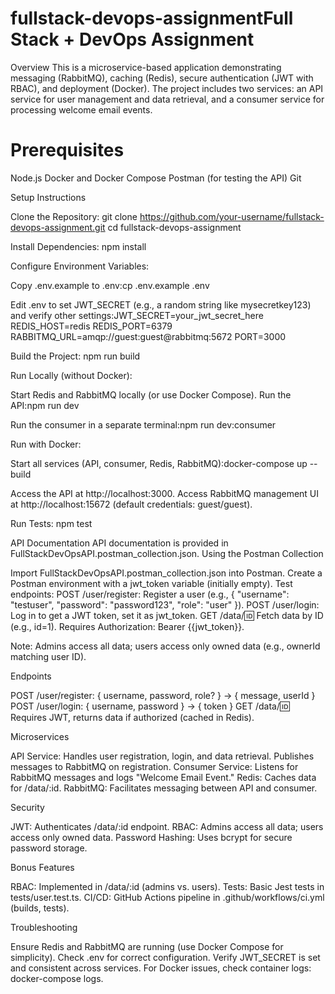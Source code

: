 # fullstack-devops-assignmentFull Stack + DevOps Assignment
Overview
This is a microservice-based application demonstrating messaging (RabbitMQ), caching (Redis), secure authentication (JWT with RBAC), and deployment (Docker). The project includes two services: an API service for user management and data retrieval, and a consumer service for processing welcome email events.

# Prerequisites

Node.js
Docker and Docker Compose
Postman (for testing the API)
Git

Setup Instructions

Clone the Repository:
git clone https://github.com/your-username/fullstack-devops-assignment.git
cd fullstack-devops-assignment


Install Dependencies:
npm install


Configure Environment Variables:

Copy .env.example to .env:cp .env.example .env


Edit .env to set JWT_SECRET (e.g., a random string like mysecretkey123) and verify other settings:JWT_SECRET=your_jwt_secret_here
REDIS_HOST=redis
REDIS_PORT=6379
RABBITMQ_URL=amqp://guest:guest@rabbitmq:5672
PORT=3000




Build the Project:
npm run build


Run Locally (without Docker):

Start Redis and RabbitMQ locally (or use Docker Compose).
Run the API:npm run dev


Run the consumer in a separate terminal:npm run dev:consumer




Run with Docker:

Start all services (API, consumer, Redis, RabbitMQ):docker-compose up --build


Access the API at http://localhost:3000.
Access RabbitMQ management UI at http://localhost:15672 (default credentials: guest/guest).


Run Tests:
npm test



API Documentation
API documentation is provided in FullStackDevOpsAPI.postman_collection.json.
Using the Postman Collection

Import FullStackDevOpsAPI.postman_collection.json into Postman.
Create a Postman environment with a jwt_token variable (initially empty).
Test endpoints:
POST /user/register: Register a user (e.g., { "username": "testuser", "password": "password123", "role": "user" }).
POST /user/login: Log in to get a JWT token, set it as jwt_token.
GET /data/:id: Fetch data by ID (e.g., id=1). Requires Authorization: Bearer {{jwt_token}}.


Note: Admins access all data; users access only owned data (e.g., ownerId matching user ID).

Endpoints

POST /user/register: { username, password, role? } → { message, userId }
POST /user/login: { username, password } → { token }
GET /data/:id: Requires JWT, returns data if authorized (cached in Redis).

Microservices

API Service: Handles user registration, login, and data retrieval. Publishes messages to RabbitMQ on registration.
Consumer Service: Listens for RabbitMQ messages and logs "Welcome Email Event."
Redis: Caches data for /data/:id.
RabbitMQ: Facilitates messaging between API and consumer.

Security

JWT: Authenticates /data/:id endpoint.
RBAC: Admins access all data; users access only owned data.
Password Hashing: Uses bcrypt for secure password storage.

Bonus Features

RBAC: Implemented in /data/:id (admins vs. users).
Tests: Basic Jest tests in tests/user.test.ts.
CI/CD: GitHub Actions pipeline in .github/workflows/ci.yml (builds, tests).

Troubleshooting

Ensure Redis and RabbitMQ are running (use Docker Compose for simplicity).
Check .env for correct configuration.
Verify JWT_SECRET is set and consistent across services.
For Docker issues, check container logs: docker-compose logs.

